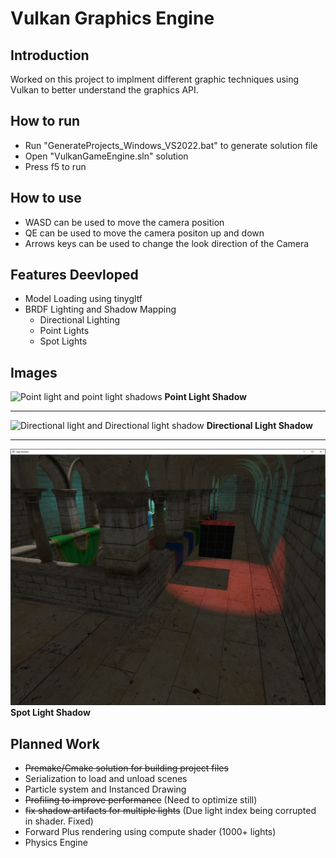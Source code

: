 # Vulkan Graphics Engine

## Introduction

Worked on this project to implment different graphic techniques using Vulkan to better understand the graphics API.

## How to run

- Run "GenerateProjects_Windows_VS2022.bat" to generate solution file
- Open "VulkanGameEngine.sln" solution
- Press f5 to run

## How to use

- WASD can be used to move the camera position
- QE can be used to move the camera positon up and down
- Arrows keys can be used to change the look direction of the Camera

## Features Deevloped

- Model Loading using tinygltf
- BRDF Lighting and Shadow Mapping
  - Directional Lighting
  - Point Lights
  - Spot Lights

## Images

![Point light and point light shadows](Assets/EngineImages/PointLightShadows.png)
**Point Light Shadow**

---

![Directional light and Directional light shadow](Assets/EngineImages/DirectionalLightShadow.png)
**Directional Light Shadow**

---

![Spot light and spot light shadows](Assets/EngineImages/SpotLightShadow.png)
**Spot Light Shadow**

## Planned Work

- ~~Premake/Cmake solution for building project files~~
- Serialization to load and unload scenes
- Particle system and Instanced Drawing
- ~~Profiling to improve performance~~ (Need to optimize still)
- ~~fix shadow artifacts for multiple lights~~ (Due light index being corrupted in shader. Fixed)
- Forward Plus rendering using compute shader (1000+ lights)
- Physics Engine
